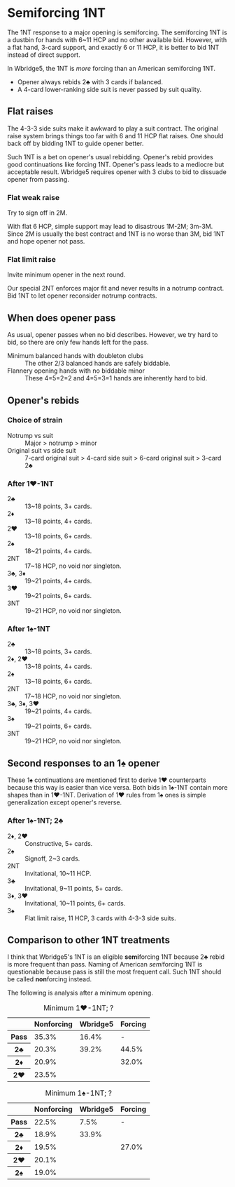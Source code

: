 Semiforcing 1NT
===============
The 1NT response to a major opening is semiforcing.  The semiforcing 1NT is a
dustbin for hands with 6~11 HCP and no other available bid.  However, with
a flat hand, 3-card support, and exactly 6 or 11 HCP, it is better to bid 1NT
instead of direct support.

In Wbridge5, the 1NT is *more* forcing than an American semiforcing 1NT.

* Opener always rebids 2♣ with 3 cards if balanced.
* A 4-card lower-ranking side suit is never passed by suit quality.

Flat raises
-----------
The 4-3-3 side suits make it awkward to play a suit contract.  The original
raise system brings things too far with 6 and 11 HCP flat raises.  One should
back off by bidding 1NT to guide opener better.

Such 1NT is a bet on opener's usual rebidding.  Opener's rebid provides good
continuations like forcing 1NT.  Opener's pass leads to a mediocre but
acceptable result.  Wbridge5 requires opener with 3 clubs to bid to dissuade
opener from passing.

### Flat weak raise ###
Try to sign off in 2M.

With flat 6 HCP, simple support may lead to disastrous 1M-2M; 3m-3M.  Since 2M
is usually the best contract and 1NT is no worse than 3M, bid 1NT and hope
opener not pass.

### Flat limit raise ###
Invite minimum opener in the next round.

Our special 2NT enforces major fit and never results in a notrump contract.
Bid 1NT to let opener reconsider notrump contracts.

When does opener pass
---------------------
As usual, opener passes when no bid describes.  However, we try hard to bid,
so there are only few hands left for the pass.

<dl>
  <dt>Minimum balanced hands with doubleton clubs</dt>
  <dd>The other 2/3 balanced hands are safely biddable.</dd>

  <dt>Flannery opening hands with no biddable minor</dt>
  <dd>These 4=5=2=2 and 4=5=3=1 hands are inherently hard to bid.</dd>
</dl>

Opener's rebids
---------------
### Choice of strain ###
<dl>
  <dt>Notrump vs suit</dt>
  <dd>Major > notrump > minor</dd>

  <dt>Original suit vs side suit</dt>
  <dd>7-card original suit > 4-card side suit > 6-card original suit > 3-card 2♣</dd>
</dl>

### After 1♥-1NT ###
<dl>
  <dt>2♣</dt>
  <dd>13~18 points, 3+ cards.</dd>

  <dt>2♦</dt>
  <dd>13~18 points, 4+ cards.</dd>

  <dt>2♥</dt>
  <dd>13~18 points, 6+ cards.</dd>

  <dt>2♠</dt>
  <dd>18~21 points, 4+ cards.</dd>

  <dt>2NT</dt>
  <dd>17~18 HCP, no void nor singleton.</dd>

  <dt>3♣, 3♦</dt>
  <dd>19~21 points, 4+ cards.</dd>

  <dt>3♥</dt>
  <dd>19~21 points, 6+ cards.</dd>

  <dt>3NT</dt>
  <dd>19~21 HCP, no void nor singleton.</dd>
</dl>

### After 1♠-1NT ###
<dl>
  <dt>2♣</dt>
  <dd>13~18 points, 3+ cards.</dd>

  <dt>2♦, 2♥</dt>
  <dd>13~18 points, 4+ cards.</dd>

  <dt>2♠</dt>
  <dd>13~18 points, 6+ cards.</dd>

  <dt>2NT</dt>
  <dd>17~18 HCP, no void nor singleton.</dd>

  <dt>3♣, 3♦, 3♥</dt>
  <dd>19~21 points, 4+ cards.</dd>

  <dt>3♠</dt>
  <dd>19~21 points, 6+ cards.</dd>

  <dt>3NT</dt>
  <dd>19~21 HCP, no void nor singleton.</dd>
</dl>

Second responses to an 1♠ opener
--------------------------------
These 1♠ continuations are mentioned first to derive 1♥ counterparts because
this way is easier than vice versa.  Both bids in 1♠-1NT contain more shapes
than in 1♥-1NT.  Derivation of 1♥ rules from 1♠ ones is simple generalization
except opener's reverse.

### After 1♠-1NT; 2♣ ###
<dl>
  <dt>2♦, 2♥</dt>
  <dd>Constructive, 5+ cards.</dd>

  <dt>2♠</dt>
  <dd>Signoff, 2~3 cards.</dd>

  <dt>2NT</dt>
  <dd>Invitational, 10~11 HCP.</dd>

  <dt>3♣</dt>
  <dd>Invitational, 9~11 points, 5+ cards.</dd>

  <dt>3♦, 3♥</dt>
  <dd>Invitational, 10~11 points, 6+ cards.</dd>

  <dt>3♠</dt>
  <dd>Flat limit raise, 11 HCP, 3 cards with 4-3-3 side suits.</dd>
</dl>

Comparison to other 1NT treatments
----------------------------------
I think that Wbridge5's 1NT is an eligible **semi**forcing 1NT because 2♣ rebid
is more frequent than pass.  Naming of American *semi*forcing 1NT is
questionable because pass is still the most frequent call.  Such 1NT should be
called **non**forcing instead.

The following is analysis after a minimum opening.

<table>
<caption>Minimum 1♥-1NT; ?</caption>
<thead>
<tr><th></th><th>Nonforcing</th><th>Wbridge5</th><th>Forcing</th></tr>
</thead>
<tbody class="center">
<tr><th>Pass</th><td>35.3%</td><td>16.4%</td><td>-</td></tr>
<tr><th>2♣</th><td>20.3%</td><td>39.2%</td><td>44.5%</td></tr>
<tr><th>2♦</th><td colspan="2">20.9%</td><td>32.0%</td></tr>
<tr><th>2♥</th><td colspan="3">23.5%</td></tr>
</tbody>
</table>

<table>
<caption>Minimum 1♠-1NT; ?</caption>
<thead>
<tr><th></th><th>Nonforcing</th><th>Wbridge5</th><th>Forcing</th></tr>
</thead>
<tbody class="center">
<tr><th>Pass</th><td>22.5%</td><td>7.5%</td><td>-</td></tr>
<tr><th>2♣</th><td>18.9%</td><td colspan="2">33.9%</td></tr>
<tr><th>2♦</th><td colspan="2">19.5%</td><td>27.0%</td></tr>
<tr><th>2♥</th><td colspan="3">20.1%</td></tr>
<tr><th>2♠</th><td colspan="3">19.0%</td></tr>
</tbody>
</table>
